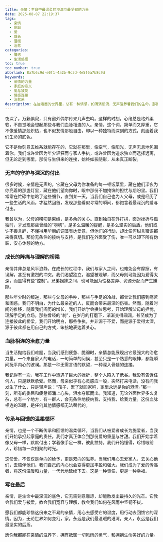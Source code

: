 ```yaml
---
title: 亲情：生命中最温柔的港湾与最坚韧的力量
date: 2025-08-07 22:19:37
tags:
  - 亲情
  - 家庭
  - 爱
  - 成长
  - 温暖
  - 治愈
categories:
  - 情感
  - 生活感悟
toc: true
toc_number: true
abbrlink: 8a7b6c9d-e0f1-4a2b-9c3d-4e5f6a7b8c9d
keywords:
  - 亲情的力量
  - 家庭的意义
  - 爱与被爱
  - 情感连接
  - 治愈系
description: 在这喧嚣的世界里，总有一种情感，如涓涓细流，无声滋养着我们的生命，那就是亲情。它不是轰轰烈烈的誓言，却是最深沉的守护；它不是一帆风顺的旅程，却是最坚实的依靠。今夜，让我们一同走进亲情的深处，感受那些无言的爱与陪伴，理解那些成长中的摩擦与和解，最终发现，亲情是生命中最温柔的港湾，也是我们面对风雨时最坚韧的力量。
---
```


夜深了，万籁俱寂，只有窗外偶尔传来几声虫鸣。这样的时刻，心绪总是格外柔软，不自觉地会想起那些与我们血脉相连的人。亲情，这个词，简单而又厚重，它不像爱情那般炽热，也不似友情那般自由，却以一种独特而深刻的方式，刻画着我们生命的底色。

它不是你刻意去维系就能存在的，它就在那里，像空气，像阳光，无声无息地包围着你。我们或许曾因为年少轻狂而与家人争执，或许曾因为追求独立而选择远离，但无论走到哪里，那份与生俱来的连接，始终如影随形，从未真正断裂。

### 无声的守护与深沉的付出

很多时候，亲情是无声的。它藏在父母为你准备的每一顿饭菜里，藏在他们深夜为你亮着的那盏灯里，藏在他们望向你时，眼中那份不加掩饰的担忧与期盼里。我们常常在忙碌中忽略了这些细节，直到某一天，当我们自己也为人父母，或是经历了一些生活的风雨，才猛然回首，发现那些看似寻常的瞬间，都饱含着最深沉的爱与付出。

我曾以为，父母的唠叨是束缚，是多余的关心。直到独自在外打拼，面对挫折与孤独时，才发现那些曾经的“唠叨”，是多么温暖的提醒，是多么坚实的后盾。他们或许不善言辞，不懂得用华丽的词藻表达爱意，但他们的行动，却比任何甜言蜜语都来得真切。那份无条件的接纳与支持，是我们在外面受了伤，唯一可以卸下所有伪装，安心休憩的地方。

### 成长的阵痛与理解的桥梁

亲情并非总是风平浪静。在成长的过程中，我们与家人之间，也难免会有摩擦，有误解，甚至有激烈的冲突。我们渴望独立，渴望被理解，而父母则可能因为爱得太深，而显得有些“控制”。兄弟姐妹之间，也可能因为性格差异、资源分配而产生嫌隙。

那些年少时的叛逆，那些与父母的争吵，那些与手足的冷战，都曾让我们感到痛苦和困惑。我们不明白，为什么最亲近的人，反而会带来最深的伤害。然而，随着时间的推移，随着我们阅历的增长，我们开始学会换位思考，开始理解父母的担忧，理解手足的立场。那些曾经的“刺”，在岁月的打磨下，渐渐变得圆润，甚至成为了连接彼此的桥梁。我们开始明白，那些争执，并非源于不爱，而是源于爱得太深，源于彼此都在用自己的方式，笨拙地表达着关心。

### 血脉相连的治愈力量

当生活抛给我们难题，当我们感到疲惫、脆弱时，亲情总能展现出它最强大的治愈力量。一个来自家人的电话，一句简单的问候，甚至只是一个熟悉的眼神，都能瞬间抚平内心的波澜。那是一种无需言语的默契，一种深入骨髓的连接。

我记得有一次，我在工作中遭遇了巨大的挫折，整个人陷入了低谷。我没有告诉任何人，只是默默承受。然而，母亲似乎有心灵感应一般，突然打来电话，没有问我发生了什么，只是轻声说：“孩子，累了就回家吧，家里永远是你的港湾。”那一刻，所有的委屈和疲惫都涌上心头，泪水夺眶而出。我知道，无论外面世界多么复杂，总有一个地方，有一群人，会无条件地接纳我，支持我，给我力量。这份血脉相连的温暖，是任何其他情感都无法替代的。

### 传承与回馈的温柔循环

亲情，也是一个不断传承和回馈的温柔循环。当我们从被爱者成长为施爱者，当我们开始承担起家庭的责任，我们才真正体会到那份爱的重量与甘甜。我们开始学着像父母一样，默默付出；学着像手足一样，彼此扶持。我们开始懂得，珍惜眼前人，珍惜每一次相聚的时光。

这份爱，不仅仅是单向的给予，更是双向的滋养。当我们用心去爱家人，去关心他们，去陪伴他们，我们自己的内心也会变得更加丰盈和强大。我们成为了爱的传递者，将这份温暖和力量，一代代地延续下去。这是一种责任，更是一种幸福。

### 写在最后

亲情，是生命中最深沉的底色，它无需刻意雕琢，却能散发出最持久的光芒。它教会我们爱与被爱，教会我们宽容与理解，教会我们如何在风雨中坚韧不拔。

愿我们都能珍惜这份来之不易的亲情，用心去感受它的温度，用行动去回馈它的深情。因为，无论世界如何变幻，家，永远是我们最温暖的港湾，亲人，永远是我们最坚实的后盾。

愿你我都能在亲情的滋养下，拥有抵御一切风雨的勇气，和拥抱生命美好的力量。